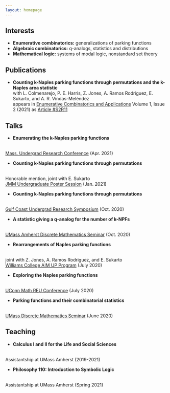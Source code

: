 ```yaml
---
layout: homepage
---
```


## Interests

- **Enumerative combinatorics:** generalizations of parking functions
- **Algebraic combinatorics:** q-analogs, statistics and distributions
- **Mathematical logic:** systems of modal logic, nonstandard set theory

## Publications

- **Counting k-Naples parking functions through permutations and the k-Naples area statistic**
  <br>
  with L. Colmenarejo, P. E. Harris, Z. Jones, A. Ramos Rodríguez, E. Sukarto, and A. R. Vindas-Meléndez
  <br>
  appears in <a href="http://ecajournal.haifa.ac.il/" target="_blank" rel="noopener noreferrer">Enumerative Combinatorics and Applications</a> Volume 1, Issue 2 (2021) as <a href="http://ecajournal.haifa.ac.il/Volume2021/ECA2021_S2A11.pdf" target="_blank" rel="noopener noreferrer">Article #S2R11</a>


## Talks

- **Enumerating the k-Naples parking functions**
<br>
<a href="https://youtu.be/Yeb-3fnwxMo" target="_blank" rel="noopener noreferrer">Mass. Undergrad Research Conference</a> (Apr. 2021)

- **Counting k-Naples parking functions through permutations**
<br>
Honorable mention, joint with E. Sukarto
<br>
<a href="jmm2021-knpf.pdf" target="_blank" rel="noopener noreferrer">JMM Undergraduate Poster Session</a> (Jan. 2021)

- **Counting k-Naples parking functions through permutations**
<br>
<a href="https://gcurs.rice.edu/" target="_blank" rel="noopener noreferrer">Gulf Coast Undergrad Research Symposium</a> (Oct. 2020)

- **A statistic giving a q-analog for the number of k-NPFs**
<br>
<a href="https://youtu.be/IvwsWo6HbdA" target="_blank" rel="noopener noreferrer">UMass Amherst Discrete Mathematics Seminar</a> (Oct. 2020)

- **Rearrangements of Naples parking functions**
<br>
joint with Z. Jones, A. Ramos Rodriguez, and E. Sukarto
<br>
<a href="https://youtu.be/snc2ViNNuas" target="_blank" rel="noopener noreferrer">Williams College AIM UP Program</a> (July 2020)

- **Exploring the Naples parking functions**
<br>
<a href="https://youtu.be/94yHxXU2xzs" target="_blank" rel="noopener noreferrer">UConn Math REU Conference</a> (July 2020)

- **Parking functions and their combinatorial statistics**
<br>
<a href="pf_cstat.pdf" target="_blank" rel="noopener noreferrer">UMass Discrete Mathematics Seminar</a> (June 2020)

  
## Teaching

- **Calculus I and II for the Life and Social Sciences**
<br>
Assistantship at UMass Amherst (2019-2021)

- **Philosophy 110: Introduction to Symbolic Logic**
<br>
Assistantship at UMass Amherst (Spring 2021)
